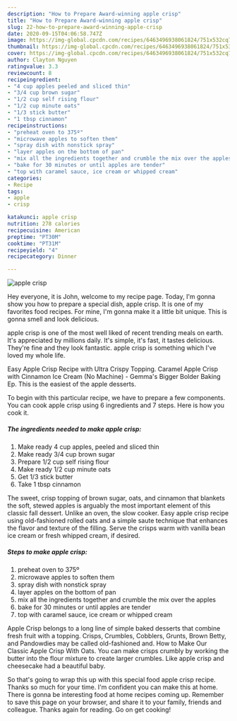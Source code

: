 ```yaml
---
description: "How to Prepare Award-winning apple crisp"
title: "How to Prepare Award-winning apple crisp"
slug: 22-how-to-prepare-award-winning-apple-crisp
date: 2020-09-15T04:06:58.747Z
image: https://img-global.cpcdn.com/recipes/6463496938061824/751x532cq70/apple-crisp-recipe-main-photo.jpg
thumbnail: https://img-global.cpcdn.com/recipes/6463496938061824/751x532cq70/apple-crisp-recipe-main-photo.jpg
cover: https://img-global.cpcdn.com/recipes/6463496938061824/751x532cq70/apple-crisp-recipe-main-photo.jpg
author: Clayton Nguyen
ratingvalue: 3.3
reviewcount: 8
recipeingredient:
- "4 cup apples peeled and sliced thin"
- "3/4 cup brown sugar"
- "1/2 cup self rising flour"
- "1/2 cup minute oats"
- "1/3 stick butter"
- "1 tbsp cinnamon"
recipeinstructions:
- "preheat oven to 375º"
- "microwave apples to soften them"
- "spray dish with nonstick spray"
- "layer apples on the bottom of pan"
- "mix all the ingredients together and crumble the mix over the apples"
- "bake for 30 minutes or until apples are tender"
- "top with caramel sauce, ice cream or whipped cream"
categories:
- Recipe
tags:
- apple
- crisp

katakunci: apple crisp 
nutrition: 278 calories
recipecuisine: American
preptime: "PT30M"
cooktime: "PT31M"
recipeyield: "4"
recipecategory: Dinner

---
```



![apple crisp](https://img-global.cpcdn.com/recipes/6463496938061824/751x532cq70/apple-crisp-recipe-main-photo.jpg)

Hey everyone, it is John, welcome to my recipe page. Today, I'm gonna show you how to prepare a special dish, apple crisp. It is one of my favorites food recipes. For mine, I'm gonna make it a little bit unique. This is gonna smell and look delicious.

apple crisp is one of the most well liked of recent trending meals on earth. It's appreciated by millions daily. It's simple, it's fast, it tastes delicious. They're fine and they look fantastic. apple crisp is something which I've loved my whole life.

Easy Apple Crisp Recipe with Ultra Crispy Topping. Caramel Apple Crisp with Cinnamon Ice Cream (No Machine) - Gemma&#39;s Bigger Bolder Baking Ep. This is the easiest of the apple desserts.


To begin with this particular recipe, we have to prepare a few components. You can cook apple crisp using 6 ingredients and 7 steps. Here is how you cook it.

##### The ingredients needed to make apple crisp:

1. Make ready 4 cup apples, peeled and sliced thin
1. Make ready 3/4 cup brown sugar
1. Prepare 1/2 cup self rising flour
1. Make ready 1/2 cup minute oats
1. Get 1/3 stick butter
1. Take 1 tbsp cinnamon


The sweet, crisp topping of brown sugar, oats, and cinnamon that blankets the soft, stewed apples is arguably the most important element of this classic fall dessert. Unlike an oven, the slow cooker. Easy apple crisp recipe using old-fashioned rolled oats and a simple saute technique that enhances the flavor and texture of the filling. Serve the crisps warm with vanilla bean ice cream or fresh whipped cream, if desired. 

##### Steps to make apple crisp:

1. preheat oven to 375º
1. microwave apples to soften them
1. spray dish with nonstick spray
1. layer apples on the bottom of pan
1. mix all the ingredients together and crumble the mix over the apples
1. bake for 30 minutes or until apples are tender
1. top with caramel sauce, ice cream or whipped cream


Apple Crisp belongs to a long line of simple baked desserts that combine fresh fruit with a topping. Crisps, Crumbles, Cobblers, Grunts, Brown Betty, and Pandowdies may be called old-fashioned and. How to Make Our Classic Apple Crisp With Oats. You can make crisps crumbly by working the butter into the flour mixture to create larger crumbles. Like apple crisp and cheesecake had a beautiful baby. 

So that's going to wrap this up with this special food apple crisp recipe. Thanks so much for your time. I'm confident you can make this at home. There is gonna be interesting food at home recipes coming up. Remember to save this page on your browser, and share it to your family, friends and colleague. Thanks again for reading. Go on get cooking!
